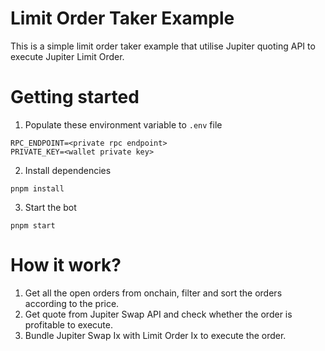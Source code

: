 # Limit Order Taker Example

This is a simple limit order taker example that utilise Jupiter quoting API to execute Jupiter Limit Order.

# Getting started
1. Populate these environment variable to `.env` file
```
RPC_ENDPOINT=<private rpc endpoint>
PRIVATE_KEY=<wallet private key>
```
2. Install dependencies
```
pnpm install
```
3. Start the bot
```
pnpm start
```

# How it work?
1. Get all the open orders from onchain, filter and sort the orders according to the price.
2. Get quote from Jupiter Swap API and check whether the order is profitable to execute.
3. Bundle Jupiter Swap Ix with Limit Order Ix to execute the order.